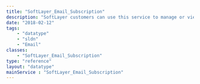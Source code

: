```yaml
---
title: "SoftLayer_Email_Subscription"
description: "SoftLayer customers can use this service to manage or view all of the available email subscriptions that they can suppress. "
date: "2018-02-12"
tags:
    - "datatype"
    - "sldn"
    - "Email"
classes:
    - "SoftLayer_Email_Subscription"
type: "reference"
layout: "datatype"
mainService : "SoftLayer_Email_Subscription"
---
```

